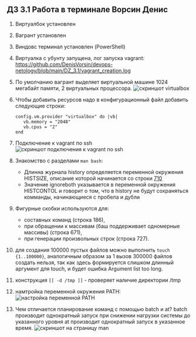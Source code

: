 ## ДЗ 3.1 Работа в терминале Ворсин Денис

1. Виртуалбок установлен
2. Вагрант установлен
3. Виндовс терминал установлен (PowerShell)
4. Виртуалка с убунту запущена, лог запуска vagrant: https://github.com/DenisVorsin/devops-netology/blob/main/DZ_3.1/vagrant_creation.log
5. По умолчанию вагрант выделяет виртуальной машине 1024 мегабайт памяти, 2 виртуальных процессора. 
![скриншот virtualbox](https://i.ibb.co/gDhQRbh/2021-11-08-13-54-18.jpg)
6. Чтобы добавить ресурсов надо в конфигурационный файл добавить следующие строки:


       config.vm.provider "virtualbox" do |vb|
          vb.memory = "2048"
          vb.cpus = "2"
       end

7. Подключение к vagrant по ssh
![скриншот подключения к vagrant по ssh](https://i.ibb.co/CnVc1fk/2021-11-11-15-16-22.jpg)

9. Знакомство с разделами `man bash`:
    - Длинна журнала history определяется переменной окружения HISTSIZE, описание которой начинается со строки [710](https://i.ibb.co/YbdFxZM/2021-11-11-16-09-43.jpg)
    - Значение ignoreboth указывается в переменной окружения HISTCONTOL и говорит о том, что в history не будут сохраняться комманды, начинающиеся с пробела и дубли
   

9. Фигурные скобки используются для:
    - составных команд (строка 186), 
    - при обращении к массивам (баш поддерживает одномерные массивы) (строка 671), 
    - при генерации произвольных строк (строка 727).
   

10. для создания 100000 пустых файлов можно выполнить `touch {1..100000}`,
аналогичным образом за 1 вызов 300000 файлов создать нельзя, 
так как здесь формируется слишком длинный аргумент для touch, и будет ошибка Argument list too long.

11. конструкция `[[ -d /tmp ]]` - проверяет наличие директории /tmp

12. намтройка переменной окружения PATH:
![настройка переменной PATH](https://i.ibb.co/T8wgChY/2021-11-11-15-19-07.jpg)

13. Чем отличается планирование команд с помощью batch и at?
batch производит однократный запуск при снижении нагрузки системы до указанного уровня
at производит однократный запуск в указанное время. 
![скриншот на страницу man](https://i.ibb.co/T01zCYM/2021-11-11-15-21-17.jpg)

